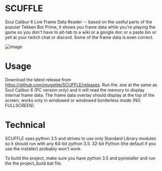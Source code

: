 # SCUFFLE
Soul Calibur 6 Live Frame Data Reader -- based on the useful parts of the popular Tekken Bot Prime, it shows you frame data while you're playing the game so you don't have to alt-tab to a wiki or a google doc or a paste bin or yell at your twitch chat or <character> discord. Some of the frame data is even correct.

![image](https://user-images.githubusercontent.com/44570288/47653195-f42b9480-db55-11e8-9558-cea46a72d8cd.png)

# Usage

Download the latest release from https://github.com/rougelite/SCUFFLE/releases. Run the .exe at the same as Soul Calibur 6 (PC version only) and it will read the memory to display internal frame data. The frame data overlay should display at the top of the screen, works only in windowed or windowed borderless mode (NO FULLSCREEN).

# Technical

SCUFFLE uses python 3.5 and strives to use only Standard Library modules so it should run with any 64-bit python 3.5. 32-bit Python (the default if you use the installer) probably won't work.

To build the project, make sure you have python 3.5 and pyinstaller and run the the project_build.bat file.

